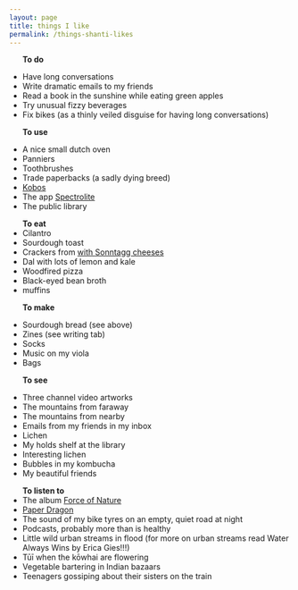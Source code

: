 ```yaml
---
layout: page
title: things I like
permalink: /things-shanti-likes
---
```

<ul>
  
<b> To do </b>

<li>Have long conversations</li>

<li> Write dramatic emails to my friends 
</li>
<li>Read a book in the sunshine while eating green apples</li>

<li>Try unusual fizzy beverages </li>

<li>Fix bikes (as a thinly veiled disguise for having long conversations) </li>
</ul>

<ul>

<b>To use</b>

<li>A nice small dutch oven</li>

<li>Panniers </li>

<li>Toothbrushes </li>

<li>Trade paperbacks (a sadly dying breed)</li>

<li><a href="https://www.kobo.com/"> Kobos</a> </li>

<li>The app 
<a href="https://spectrolite.app/">Spectrolite</a> </li>

<li>The public library </li>

</ul>

<ul> 
<b>To eat</b>

<li>Cilantro </li>

<li>Sourdough toast </li>

<li>Crackers from <a href= "https://www.homegrown-kitchen.co.nz/homegrown-kitchen-cookbook/" Nicola Galloway’s recipe book</a> with <a href= "https://sonntag.nz/"> Sonntagg cheeses</a></li>

<li>Dal with lots of lemon and kale </li>

<li>Woodfired pizza  </li>

<li>Black-eyed bean broth  </li>

<li>muffins</li>

</ul>

<ul> 
  
<b>To make</b>

<li>Sourdough bread (see above)</li>

<li>Zines (see writing tab)</li>

<li>Socks </li>

<li> Music on my viola 
</li>
<li>Bags </li>

</ul>

<ul> 

<b>To see </b>

<li>Three channel video artworks</li>

<li>The mountains from faraway  </li>

<li>The mountains from nearby</li>

<li>Emails from my friends in my inbox </li>

<li>Lichen</li>

<li>My holds shelf at the library </li>

<li>Interesting lichen</li>

<li>Bubbles in my kombucha</li>

<li>My beautiful friends </li>
</ul>

<ul>
  <b> To listen to</b>
  
  <li>The album  
<a href="[https://open.spotify.com/album/5n5ADo7TXPLzQ5IEvG3Qbu?si=mpGBYuA2R_WdMRXp_8OxvA]">Force of Nature</a> </li>
  
  <li> 
<a href="[https://paperdragon.nz/]">Paper Dragon</a> </li>
  
  <li>The sound of my bike tyres on an empty, quiet road at night</li>
  
  <li>Podcasts, probably more than is healthy</li>
  
  <li>Little wild urban streams in flood (for more on urban streams read Water Always Wins by Erica Gies!!!)</li>

  <li>Tūī when the kōwhai are flowering</li>

  <li>Vegetable bartering in Indian bazaars </li>

  <li>Teenagers gossiping about their sisters on the train</li>
</ul>



